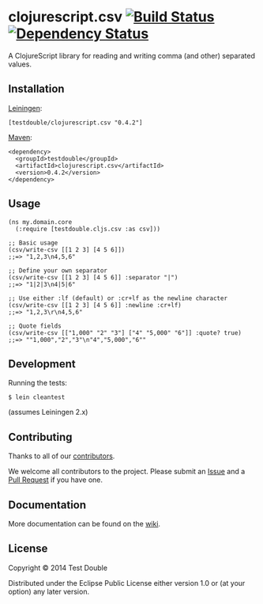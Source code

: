 # clojurescript.csv [![Build Status](https://travis-ci.org/testdouble/clojurescript.csv.png?branch=master)](https://travis-ci.org/testdouble/clojurescript.csv) [![Dependency Status](https://www.versioneye.com/user/projects/53d67fe23648f4a793000046/badge.svg)](https://www.versioneye.com/user/projects/53d67fe23648f4a793000046)

A ClojureScript library for reading and writing comma (and other) separated values.

## Installation

[Leiningen](https://github.com/technomancy/leiningen/):

```
[testdouble/clojurescript.csv "0.4.2"]
```

[Maven](http://maven.apache.org/):

```
<dependency>
  <groupId>testdouble</groupId>
  <artifactId>clojurescript.csv</artifactId>
  <version>0.4.2</version>
</dependency>
```

## Usage

```
(ns my.domain.core
  (:require [testdouble.cljs.csv :as csv]))

;; Basic usage
(csv/write-csv [[1 2 3] [4 5 6]])
;;=> "1,2,3\n4,5,6"

;; Define your own separator
(csv/write-csv [[1 2 3] [4 5 6]] :separator "|")
;;=> "1|2|3\n4|5|6"

;; Use either :lf (default) or :cr+lf as the newline character
(csv/write-csv [[1 2 3] [4 5 6]] :newline :cr+lf)
;;=> "1,2,3\r\n4,5,6"

;; Quote fields
(csv/write-csv [["1,000" "2" "3"] ["4" "5,000" "6"]] :quote? true)
;;=> ""1,000","2","3"\n"4","5,000","6""
```

## Development

Running the tests:

```
$ lein cleantest
```

(assumes Leiningen 2.x)

## Contributing

Thanks to all of our [contributors](https://github.com/testdouble/clojurescript.csv/graphs/contributors).

We welcome all contributors to the project. Please submit an [Issue](https://github.com/testdouble/clojurescript.csv/issues)
and a
[Pull Request](https://github.com/testdouble/clojurescript.csv/pulls)
if you have one.

## Documentation

More documentation can be found on the [wiki](https://github.com/testdouble/clojurescript.csv/wiki).

## License

Copyright © 2014 Test Double

Distributed under the Eclipse Public License either version 1.0 or (at
your option) any later version.
